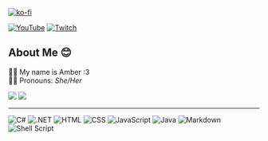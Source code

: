 [![ko-fi](https://ko-fi.com/img/githubbutton_sm.svg)](https://ko-fi.com/y2k04)

[![YouTube](https://img.shields.io/badge/YouTube-%23FF0000.svg?logo=YouTube&logoColor=white)](https://youtube.com/@y2k04) [![Twitch](https://img.shields.io/badge/Twitch-%239146FF.svg?logo=Twitch&logoColor=white)](https://twitch.tv/y2k4_)

## About Me 😊
🙋‍♀️ My name is Amber :3<br>
🏳️‍⚧️ Pronouns: *She/Her*<br>

![](https://github-readme-stats.vercel.app/api?username=y2k04&theme=react&hide_border=false&include_all_commits=false&count_private=false)
![](https://github-readme-stats.vercel.app/api/top-langs/?username=y2k04&theme=react&hide_border=false&include_all_commits=false&count_private=false&layout=compact)

---
![C#](https://img.shields.io/badge/c%23-%23239120.svg?style=flat&logo=c-sharp&logoColor=white) ![.NET](https://img.shields.io/badge/.NET-5C2D91?style=flat&logo=.net&logoColor=white) ![HTML](https://img.shields.io/badge/html5-%23E34F26.svg?style=flat&logo=html5&logoColor=white) ![CSS](https://img.shields.io/badge/css3-%231572B6.svg?style=flat&logo=css3&logoColor=white) ![JavaScript](https://img.shields.io/badge/javascript-%23323330.svg?style=flat&logo=javascript&logoColor=%23F7DF1E) ![Java](https://img.shields.io/badge/java-%23ED8B00.svg?style=flat&logo=java&logoColor=white) ![Markdown](https://img.shields.io/badge/markdown-%23000000.svg?style=flat&logo=markdown&logoColor=white) ![Shell Script](https://img.shields.io/badge/shell_script-%23121011.svg?style=flat&logo=gnu-bash&logoColor=white) 
